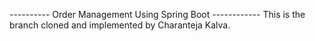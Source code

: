 ---------- Order Management Using Spring Boot ------------
This is the branch cloned and implemented by Charanteja Kalva.